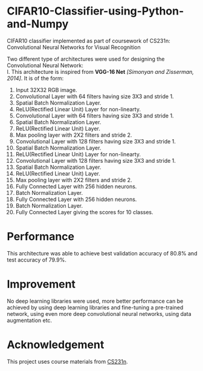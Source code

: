 # CIFAR10-Classifier-using-Python-and-Numpy
CIFAR10 classifier implemented as part of coursework of CS231n: Convolutional Neural Networks for Visual Recognition  

Two different type of architectures were used for designing the Convolutional Neural Network:  
I. This architecture is inspired from **VGG-16 Net** *[Simonyan and Zisserman, 2014]*. It is of the form:  
  1. Input 32X32 RGB image.    
  2. Convolutional Layer with 64 filters having size 3X3 and stride 1.  
  3. Spatial Batch Normalization Layer.    
  4. ReLU(Rectified Linear Unit) Layer for non-linearty.  
  5. Convolutional Layer with 64 filters having size 3X3 and stride 1.  
  6. Spatial Batch Normalization Layer.    
  7. ReLU(Rectified Linear Unit) Layer.   
  8. Max pooling layer with 2X2 filters and stride 2.  
  9. Convolutional Layer with 128 filters having size 3X3 and stride 1.  
  10. Spatial Batch Normalization Layer.    
  11. ReLU(Rectified Linear Unit) Layer for non-linearty.  
  12. Convolutional Layer with 128 filters having size 3X3 and stride 1.  
  13. Spatial Batch Normalization Layer.    
  14. ReLU(Rectified Linear Unit) Layer.  
  15. Max pooling layer with 2X2 filters and stride 2.  
  16. Fully Connected Layer with 256 hidden neurons.  
  17. Batch Normalization Layer.  
  18. Fully Connected Layer with 256 hidden neurons.  
  19. Batch Normalization Layer.  
  20. Fully Connected Layer giving the scores for 10 classes.  

# Performance  
This architecture was able to achieve best validation accuracy of 80.8% and test accuracy of 79.9%.  
  
# Improvement  
No deep learning libraries were used, more better performance can be achieved by using deep learning libraries and fine-tuning a pre-trained network, using even more deep convolutional neural networks, using data augmentation etc.  
  
# Acknowledgement  
This project uses course materials from [CS231n](http://cs231n.stanford.edu/).  
